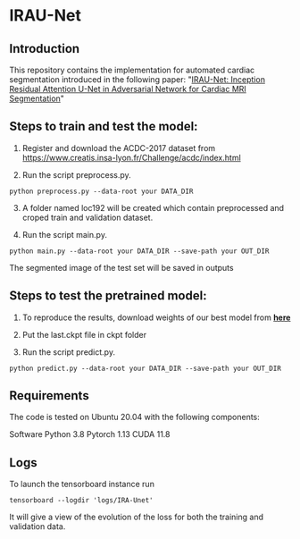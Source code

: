 # IRAU-Net
## **Introduction**

This repository contains the  implementation for automated cardiac segmentation introduced in the following paper: "[IRAU-Net: Inception Residual Attention U-Net in Adversarial Network for Cardiac MRI Segmentation](https://www.techrxiv.org/articles/preprint/IRA-Unet_Inception_Residual_Attention_Unet_in_Adversarial_Network_for_Cardiac_MRI_Segmentation/23896641)"

## **Steps to train and test the model:**

1. Register and download the ACDC-2017 dataset from https://www.creatis.insa-lyon.fr/Challenge/acdc/index.html

2. Run the script preprocess.py.
```
python preprocess.py --data-root your DATA_DIR
```

3. A folder named loc192 will be created which contain preprocessed and croped train and validation dataset.

4. Run the script main.py.

```
python main.py --data-root your DATA_DIR --save-path your OUT_DIR
```

The segmented image of the test set will be saved in outputs

## **Steps to test the pretrained model:**
1. To reproduce the results, download weights of our best model from **[here](https://drive.google.com/file/d/1iMSjN4b1y_uBoCqYYazqd33tP7uWjvCq/view?usp=drive_link)**
 
2. Put the last.ckpt file in ckpt folder

2. Run the script predict.py.
```
python predict.py --data-root your DATA_DIR --save-path your OUT_DIR
```

## **Requirements**
The code is tested on Ubuntu 20.04 with the following components:

Software
Python 3.8
Pytorch 1.13
CUDA 11.8 

## Logs
To launch the tensorboard instance run
```
tensorboard --logdir 'logs/IRA-Unet'
```
It will give a view of the evolution of the loss for both the training and validation data.
